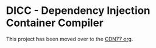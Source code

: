# DICC - Dependency Injection Container Compiler

This project has been moved over to the [CDN77 org](https://github.com/cdn77/dicc).
